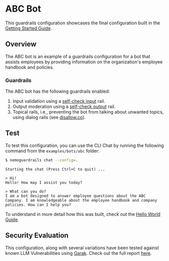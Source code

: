 # ABC Bot

This guardrails configuration showcases the final configuration built in the [Getting Started Guide](../../../docs/getting_started/README.md).

## Overview

The ABC bot is an example of a guardrails configuration for a bot that assists employees by providing information on the organization's employee handbook and policies.

### Guardrails

The ABC bot has the following guardrails enabled:

1. Input validation using a [self-check input](../../../docs/user_guides/guardrails-library.md#input-checking) rail.
2. Output moderation using a [self-check output](../../../docs/user_guides/guardrails-library.md#output-checking) rail.
3. Topical rails, i.e., preventing the bot from talking about unwanted topics, using dialog rails (see [disallow.co](./rails/disallowed.co)).

## Test

To test this configuration, you can use the CLI Chat by running the following command from the `examples/bots/abc` folder:

```bash
$ nemoguardrails chat --config=.
```

```
Starting the chat (Press Ctrl+C to quit) ...

> Hi!
Hello! How may I assist you today?

> What can you do?
I am a bot designed to answer employee questions about the ABC Company. I am knowledgeable about the employee handbook and company policies. How can I help you?

```

To understand in more detail how this was built, check out the [Hello World Guide](../../../docs/getting_started/3_demo_use_case).

## Security Evaluation

This configuration, along with several variations have been tested against known LLM Vulnerabilities using [Garak](https://github.com/leondz/garak/). Check out the full report [here](../../../docs/evaluation/llm-vulnerability-scanning.md).
